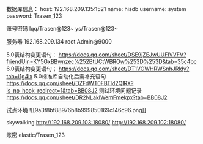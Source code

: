 数据库信息：
host: 192.168.209.135:1521
name: hisdb
username: system
password: Trasen_123

账号密码
lqq/Trasen@123~
ys/Trasen@123~

服务器
192.168.209.134
root Admin@9000

5.0表结构变更语句：
https://docs.qq.com/sheet/DSE9jZEJwUUFIVVFV?friendUin=KY5GxBBwnzec%252BtUCtWBROw%253D%253D&tab=35c4bc
6.0表结构变更语句；
https://docs.qq.com/sheet/DT1VOWHRWSnhJRldy?tab=i1g4ix
5.0标准库自动化后需补充语句
https://docs.qq.com/sheet/DZFdWT0FBTld2QlRX?is_no_hook_redirect=1&tab=BB08J2
测试环境问题记录
https://docs.qq.com/sheet/DR2NLaklWemFmekpx?tab=BB08J2


试点环境
![[9a3f8bf88976b8b999850169c146c96.png]]

skywalking
http://192.168.209.103:18080/
http://192.168.209.102:18080/

账密
elastic/Trasen_123
